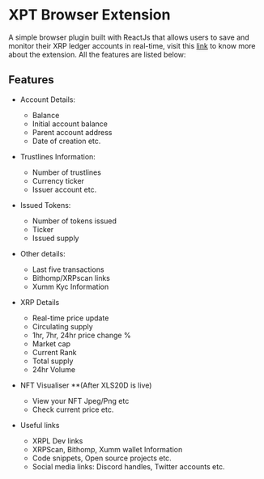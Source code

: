 
# XPT Browser Extension


A simple browser plugin built with ReactJs that allows users to save and monitor their XRP ledger accounts in real-time, visit this [link](https://xptxrpl.com/#/) to know more about the extension. All the features are listed below:


## Features

- Account Details: 
  - Balance
  - Initial account balance 
  - Parent account address 
  - Date of creation etc.
  
- Trustlines Information:
    - Number of trustlines 
    - Currency ticker 
    - Issuer account etc.

- Issued Tokens: 
    - Number of tokens issued 
    - Ticker 
    - Issued supply

- Other details:
    - Last five transactions
    - Bithomp/XRPscan links
    - Xumm Kyc Information 

- XRP Details
    - Real-time price update
    - Circulating supply
    - 1hr, 7hr, 24hr price change %
    - Market cap
    - Current Rank
    - Total supply
    - 24hr Volume

- NFT Visualiser **(After XLS20D is live)
    - View your NFT Jpeg/Png etc
    - Check current price etc.

- Useful links
    - XRPL Dev links
    - XRPScan, Bithomp, Xumm wallet Information
    - Code snippets, Open source projects etc.
    - Social media links: Discord handles, Twitter accounts etc.

